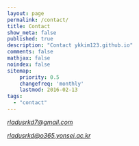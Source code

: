 ```yaml
---
layout: page
permalink: /contact/
title: Contact
show_meta: false
published: true
description: "Contact ykkim123.github.io"
comments: false
mathjax: false
noindex: false
sitemap:
    priority: 0.5
    changefreq: 'monthly'
    lastmod: 2016-02-13
tags:
  - "contact"
---
```


<i class="fa fa-envelope">


rladusrkd7@gmail.com

rladusrkd@o365.yonsei.ac.kr

